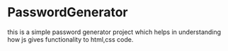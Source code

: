 # PasswordGenerator

this is a simple password generator project which helps in understanding how js gives functionality to html,css code.
